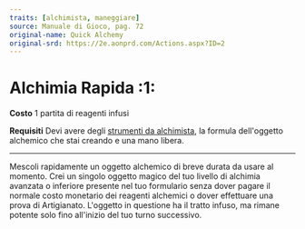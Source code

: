 ```yaml
---
traits: [alchimista, maneggiare]
source: Manuale di Gioco, pag. 72
original-name: Quick Alchemy
original-srd: https://2e.aonprd.com/Actions.aspx?ID=2
---
```


# Alchimia Rapida :1:

**Costo** 1 partita di reagenti infusi

**Requisiti** Devi avere degli
[strumenti da alchimista](/equipaggiamento/equipaggiamenti-da-avventura/strumenti-da-alchimista),
la formula dell'oggetto alchemico che stai creando e una mano libera.

---

Mescoli rapidamente un oggetto alchemico di breve durata da usare al momento.
Crei un singolo oggetto magico del tuo livello di alchimia avanzata o inferiore
presente nel tuo formulario senza dover pagare il normale costo monetario dei
reagenti alchemici o dover effettuare una prova di Artigianato. L'oggetto in
questione ha il tratto infuso, ma rimane potente solo fino all'inizio del tuo
turno successivo.

